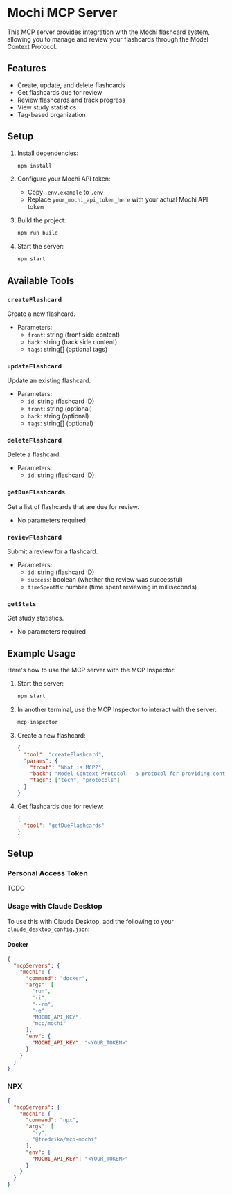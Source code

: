 # Mochi MCP Server

This MCP server provides integration with the Mochi flashcard system, allowing you to manage and review your flashcards through the Model Context Protocol.

## Features

- Create, update, and delete flashcards
- Get flashcards due for review
- Review flashcards and track progress
- View study statistics
- Tag-based organization

## Setup

1. Install dependencies:
   ```bash
   npm install
   ```

2. Configure your Mochi API token:
   - Copy `.env.example` to `.env`
   - Replace `your_mochi_api_token_here` with your actual Mochi API token

3. Build the project:
   ```bash
   npm run build
   ```

4. Start the server:
   ```bash
   npm start
   ```

## Available Tools

### `createFlashcard`
Create a new flashcard.
- Parameters:
  - `front`: string (front side content)
  - `back`: string (back side content)
  - `tags`: string[] (optional tags)

### `updateFlashcard`
Update an existing flashcard.
- Parameters:
  - `id`: string (flashcard ID)
  - `front`: string (optional)
  - `back`: string (optional)
  - `tags`: string[] (optional)

### `deleteFlashcard`
Delete a flashcard.
- Parameters:
  - `id`: string (flashcard ID)

### `getDueFlashcards`
Get a list of flashcards that are due for review.
- No parameters required

### `reviewFlashcard`
Submit a review for a flashcard.
- Parameters:
  - `id`: string (flashcard ID)
  - `success`: boolean (whether the review was successful)
  - `timeSpentMs`: number (time spent reviewing in milliseconds)

### `getStats`
Get study statistics.
- No parameters required

## Example Usage

Here's how to use the MCP server with the MCP Inspector:

1. Start the server:
   ```bash
   npm start
   ```

2. In another terminal, use the MCP Inspector to interact with the server:
   ```bash
   mcp-inspector
   ```

3. Create a new flashcard:
   ```json
   {
     "tool": "createFlashcard",
     "params": {
       "front": "What is MCP?",
       "back": "Model Context Protocol - a protocol for providing context to LLMs",
       "tags": ["tech", "protocols"]
     }
   }
   ```

4. Get flashcards due for review:
   ```json
   {
     "tool": "getDueFlashcards"
   }
   ```


## Setup

### Personal Access Token
TODO

### Usage with Claude Desktop
To use this with Claude Desktop, add the following to your `claude_desktop_config.json`:

#### Docker
```json
{
  "mcpServers": {
    "mochi": {
      "command": "docker",
      "args": [
        "run",
        "-i",
        "--rm",
        "-e",
        "MOCHI_API_KEY",
        "mcp/mochi"
      ],
      "env": {
        "MOCHI_API_KEY": "<YOUR_TOKEN>"
      }
    }
  }
}
```

### NPX

```json
{
  "mcpServers": {
    "mochi": {
      "command": "npx",
      "args": [
        "-y",
        "@fredrika/mcp-mochi"
      ],
      "env": {
        "MOCHI_API_KEY": "<YOUR_TOKEN>"
      }
    }
  }
}
```
